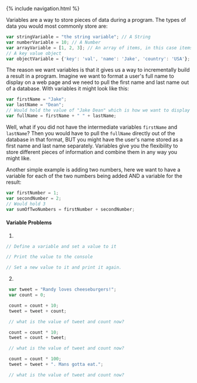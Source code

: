 {% include navigation.html %}

Variables are a way to store pieces of data during a program. The types of data you would most commonly store are:
```javascript
var stringVariable = "the string variable"; // A String
var numberVariable = 10; // A Number
var arrayVariable = [1, 2, 3]; // An array of items, in this case items are integers
// A key value object
var objectVariable = {'key': 'val', 'name': 'Jake', 'country': 'USA'};
```

The reason we want variables is that it gives us a way to incrementally build a result in a program. Imagine we want to format a user's full name to display on a web page and we need to pull the first name and last name out of a database.
With variables it might look like this:
```javascript
var firstName = "Jake";
var lastName = "Dean";
// Would hold the value of "Jake Dean" which is how we want to display it!
var fullName = firstName + " " + lastName;
```

Well, what if you did not have the intermediate variables `firstName` and `lastName`? Then you would have to pull the `fullName` directly out of the database in that format, BUT you might have the user's name stored as a first name and last name separately. Variables give you the flexibility to store different pieces of information and combine them in any way you might like.

Another simple example is adding two numbers, here we want to have a variable for each of the two numbers being added AND
a variable for the result:
```javascript
var firstNumber = 1;
var secondNumber = 2;
// Would hold 3
var sumOfTwoNumbers = firstNumber + secondNumber;
```
#### Variable Problems

1.
```javascript
// Define a variable and set a value to it

// Print the value to the console

// Set a new value to it and print it again.
```

2.
```javascript
 var tweet = "Randy loves cheeseburgers!";
 var count = 0;

 count = count + 10;
 tweet = tweet + count;

 // what is the value of tweet and count now?

 count = count * 10;
 tweet = count + tweet;

 // what is the value of tweet and count now?

 count = count * 100;
 tweet = tweet + ". Mans gotta eat.";

 // what is the value of tweet and count now?
```